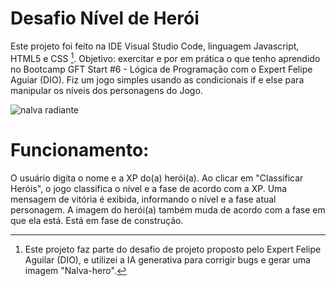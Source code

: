 # Desafio Nível de Herói
Este projeto foi feito na IDE Visual Studio Code, linguagem Javascript, HTML5 e CSS [^1].
Objetivo: exercitar e por em prática o que tenho aprendido no Bootcamp GFT Start #6 - Lógica de Programação com o Expert Felipe Aguiar (DIO).
Fiz um jogo simples usando as condicionais if e else para manipular os níveis dos personagens do Jogo.

![nalva radiante](https://github.com/user-attachments/assets/e5322555-93e3-4833-8c21-77ac615a7c26)

# Funcionamento:
O usuário digita o nome e a XP do(a) herói(a).
Ao clicar em "Classificar Heróis", o jogo classifica o nível e a fase de acordo com a XP.
Uma mensagem de vitória é exibida, informando o nível e a fase atual personagem.
A imagem do herói(a) também muda de acordo com a fase em que ela está. Está em fase de construção.

[^1]: Este projeto faz parte do desafio de projeto proposto pelo Expert Felipe Aguilar (DIO), e utilizei a IA generativa para corrigir bugs e gerar uma imagem "Nalva-hero". 
